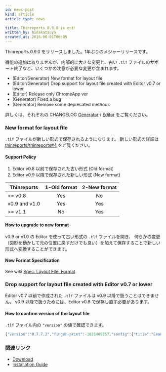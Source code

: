 ```yaml
---
id: news-post
kind: article
article_type: news

title: Thinreports 0.9.0 is out!
written_by: hidakatsuya
created_at: 2016-06-01T00:05
---
```


Thinreports 0.9.0 をリリースしました。1年ぶりのメジャーリリースです。

機能の追加はありませんが、内部的に大きな変更と、古い `.tlf` ファイルのサポート終了など、いくつかの注意が必要な変更が含まれます。

 * (Editor/Generator) New format for layout file
 * (Editor/Generator) Drop support for layout file created with Editor v0.7 or lower
 * (Editor) Release only ChromeApp ver
 * (Generator) Fixed a bug
 * (Generator) Remove some deprecated methods

詳しくは、それぞれの CHANGELOG [Generator](https://github.com/thinreports/thinreports-generator/blob/master/CHANGELOG.md) / [Editor](https://github.com/thinreports/thinreports-editor/blob/master/doc/CHANGELOG.md) をご覧ください。

### New format for layout file

`.tlf` ファイルが新しい形式で保存されるようになります。
新しい形式の詳細は [thinreports/thinreports#4](https://github.com/thinreports/thinreports/issues/4) をご覧ください。

#### Support Policy

 1. Editor v0.8 以前で保存された古い形式 (Old format)
 2. Editor v0.9 以降で保存された新しい形式 (New format)

| Thinreports   | 1-Old format | 2-New format |
| ------------- | :----------: | :----------: |
| <= v0.8       | Yes          | No           |
| v0.9 and v1.0 | Yes          | Yes          |
| >= v1.1       | No           | Yes          |

#### How to upgrade to new format

v0.9 or v1.0 の Editor を使って古い形式の `.tlf` ファイルを開き、
何らかの変更（図形を動かして元の位置に戻すだけでも良い）を加えて保存することで新しい形式へ変換することができます。

#### New Format Specification

See wiki [Spec: Layout File: Format](https://github.com/thinreports/thinreports/wiki/Spec%3A-Layout-File%3A-Format).

### Drop support for layout file created with Editor v0.7 or lower

Editor v0.7 以前で作成された `.tlf` ファイルは v0.9 以降で扱うことはできません。
v0.9 以降で扱うためには、Editor v0.8 で保存し直す必要があります。

#### How to confirm version of the layout file

`.tlf` ファイル内の `"version"` の値で確認できます。

~~~javascript
{"version":"0.7.7.2","finger-print":-1821469257,"config":{"title":"Example Barcode","option":{},"page" ... }
~~~

### 関連リンク

  * [Download](/download/)
  * [Installation Guide](/documentation/ja/getting-started/installation.html)
